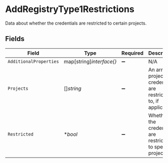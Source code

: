 # AddRegistryType1Restrictions

Data about whether the credentials are restricted to certain projects.


## Fields

| Field                                                                  | Type                                                                   | Required                                                               | Description                                                            | Example                                                                |
| ---------------------------------------------------------------------- | ---------------------------------------------------------------------- | ---------------------------------------------------------------------- | ---------------------------------------------------------------------- | ---------------------------------------------------------------------- |
| `AdditionalProperties`                                                 | map[string]*interface{}*                                               | :heavy_minus_sign:                                                     | N/A                                                                    |                                                                        |
| `Projects`                                                             | []*string*                                                             | :heavy_minus_sign:                                                     | An array of projects the credentials are restricted to, if applicable. | default-project                                                        |
| `Restricted`                                                           | **bool*                                                                | :heavy_minus_sign:                                                     | Whether the credentials are restricted to specific projects.           | true                                                                   |